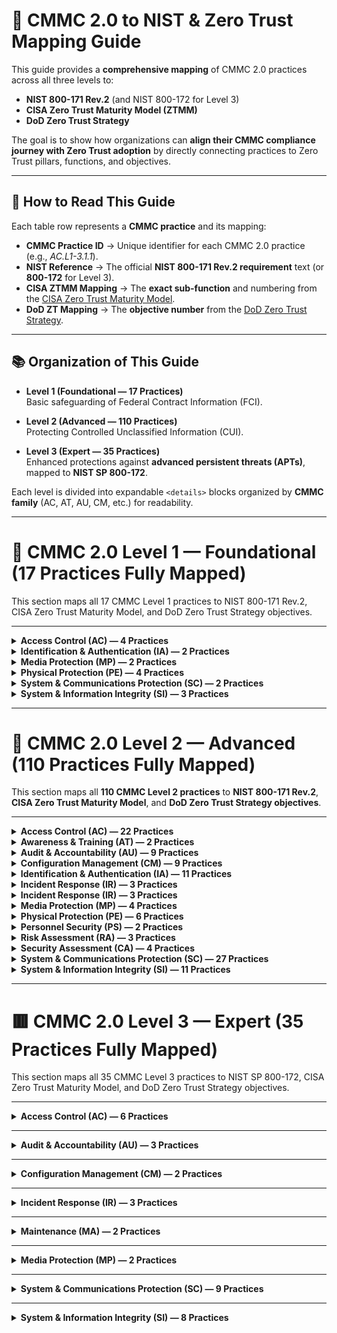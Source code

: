 # 📘 CMMC 2.0 to NIST & Zero Trust Mapping Guide

This guide provides a **comprehensive mapping** of CMMC 2.0 practices across all three levels to:  
- **NIST 800-171 Rev.2** (and NIST 800-172 for Level 3)  
- **CISA Zero Trust Maturity Model (ZTMM)**  
- **DoD Zero Trust Strategy**  

The goal is to show how organizations can **align their CMMC compliance journey with Zero Trust adoption** by directly connecting practices to Zero Trust pillars, functions, and objectives.  

---

## 🔑 How to Read This Guide

Each table row represents a **CMMC practice** and its mapping:

- **CMMC Practice ID** → Unique identifier for each CMMC 2.0 practice (e.g., *AC.L1-3.1.1*).  
- **NIST Reference** → The official **NIST 800-171 Rev.2 requirement** text (or **800-172** for Level 3).  
- **CISA ZTMM Mapping** → The **exact sub-function** and numbering from the [CISA Zero Trust Maturity Model](https://learn.microsoft.com/en-us/security/zero-trust/cisa-zero-trust-maturity-model-intro).  
- **DoD ZT Mapping** → The **objective number** from the [DoD Zero Trust Strategy](https://learn.microsoft.com/en-us/security/zero-trust/dod-zero-trust-strategy-intro).  

---

## 📚 Organization of This Guide

- **Level 1 (Foundational — 17 Practices)**  
  Basic safeguarding of Federal Contract Information (FCI).  

- **Level 2 (Advanced — 110 Practices)**  
  Protecting Controlled Unclassified Information (CUI).  

- **Level 3 (Expert — 35 Practices)**  
  Enhanced protections against **advanced persistent threats (APTs)**, mapped to **NIST SP 800-172**.  

Each level is divided into expandable `<details>` blocks organized by **CMMC family** (AC, AT, AU, CM, etc.) for readability.  

---
  
# 📘 CMMC 2.0 Level 1 — Foundational (17 Practices Fully Mapped)

This section maps all 17 CMMC Level 1 practices to NIST 800-171 Rev.2, CISA Zero Trust Maturity Model, and DoD Zero Trust Strategy objectives.

---

<details><summary><b>Access Control (AC) — 4 Practices</b></summary>
<p>

| CMMC Practice ID | NIST 800-171 Rev.2 Requirement | CISA ZTMM Mapping | DoD Zero Trust Mapping |
|------------------|--------------------------------|-------------------|-------------------------|
| **AC.L1-3.1.1** Limit system access to authorized users | 3.1.1 — Limit system access to authorized users, processes acting on behalf of authorized users, or devices (including other systems). | **Identity 1.1** — Centralized identity stores | **Identity 1.1** — Centralized Identity Stores |
| **AC.L1-3.1.2** Limit system access to processes acting on behalf of authorized users | 3.1.2 — Limit system access to processes acting on behalf of authorized users. | **Workloads 1.1** — Service account & workload authentication | **Apps/Workloads 1.1** — Secure Application Workload Identity |
| **AC.L1-3.1.20** Verify and control/limit connections to external systems | 3.1.20 — Verify and control/limit connections to external systems. | **Networks 1.1** — Boundary enforcement | **Networks 1.1** — Segmentation Enforcement at Boundaries |
| **AC.L1-3.1.22** Control information posted or processed on publicly accessible systems | 3.1.22 — Control information posted or processed on publicly accessible systems. | **Data 1.2** — Data classification and labeling | **Data 1.2** — Labeling & Categorization |

</p>
</details>

<details><summary><b>Identification & Authentication (IA) — 2 Practices</b></summary>
<p>

| CMMC Practice ID | NIST 800-171 Rev.2 Requirement | CISA ZTMM Mapping | DoD Zero Trust Mapping |
|------------------|--------------------------------|-------------------|-------------------------|
| **IA.L1-3.5.1** Identify users before granting access | 3.5.1 — Identify system users, processes acting on behalf of users, or devices before allowing access. | **Identity 1.2** — Identity proofing & basic authentication | **Identity 1.2** — Identity Proofing |
| **IA.L1-3.5.2** Authenticate users using MFA | 3.5.2 — Authenticate (or verify) identities before granting access. | **Identity 2.1** — MFA adoption | **Identity 2.1** — Strong Multi-Factor Authentication |

</p>
</details>

<details><summary><b>Media Protection (MP) — 2 Practices</b></summary>
<p>

| CMMC Practice ID | NIST 800-171 Rev.2 Requirement | CISA ZTMM Mapping | DoD Zero Trust Mapping |
|------------------|--------------------------------|-------------------|-------------------------|
| **MP.L1-3.8.3** Sanitize or destroy media before disposal | 3.8.3 — Sanitize or destroy system media containing FCI before disposal or release. | **Data 1.3** — Data sanitization & lifecycle management | **Data 1.3** — Data Retention & Sanitization |
| **MP.L1-3.8.4** Mark media with necessary safeguarding markings | 3.8.4 — Mark media with necessary CUI/safeguarding markings. | **Data 1.2** — Data labeling & classification | **Data 1.2** — Labeling & Categorization |

</p>
</details>

<details><summary><b>Physical Protection (PE) — 4 Practices</b></summary>
<p>

| CMMC Practice ID | NIST 800-171 Rev.2 Requirement | CISA ZTMM Mapping | DoD Zero Trust Mapping |
|------------------|--------------------------------|-------------------|-------------------------|
| **PE.L1-3.10.1** Limit physical access to systems and environments | 3.10.1 — Limit physical access to organizational systems, equipment, and environments. | **Devices 1.1** — Physical access enforcement | **Devices 1.1** — Physical Access Enforcement |
| **PE.L1-3.10.3** Escort visitors and monitor visitor activity | 3.10.3 — Escort visitors and monitor visitor activity. | **Devices 1.2** — Visitor control & monitoring | **Devices 1.2** — Visitor Control & Monitoring |
| **PE.L1-3.10.4** Maintain audit logs of physical access | 3.10.4 — Maintain audit logs of physical access. | **Visibility 1.1** — Physical/logical audit logging | **Visibility 1.1** — Audit Logging |
| **PE.L1-3.10.5** Control and manage physical access devices | 3.10.5 — Control and manage physical access devices. | **Devices 1.3** — Access device management | **Devices 1.3** — Physical Access Device Mgmt |

</p>
</details>

<details><summary><b>System & Communications Protection (SC) — 2 Practices</b></summary>
<p>

| CMMC Practice ID | NIST 800-171 Rev.2 Requirement | CISA ZTMM Mapping | DoD Zero Trust Mapping |
|------------------|--------------------------------|-------------------|-------------------------|
| **SC.L1-3.13.1** Monitor, control, and protect communications | 3.13.1 — Monitor, control, and protect organizational communications at external and key internal boundaries. | **Networks 1.2** — Secure communications & traffic inspection | **Networks 1.2** — Secure Comms Mgmt |
| **SC.L1-3.13.5** Use subnetworks for public system components | 3.13.5 — Implement subnetworks for publicly accessible system components. | **Networks 1.3** — Network segmentation/zoning | **Networks 1.3** — DMZs & Segmentation |

</p>
</details>

<details><summary><b>System & Information Integrity (SI) — 3 Practices</b></summary>
<p>

| CMMC Practice ID | NIST 800-171 Rev.2 Requirement | CISA ZTMM Mapping | DoD Zero Trust Mapping |
|------------------|--------------------------------|-------------------|-------------------------|
| **SI.L1-3.14.1** Identify, report, and correct flaws | 3.14.1 — Identify, report, and correct information and system flaws in a timely manner. | **Visibility 1.2** — Vulnerability visibility & patching | **Visibility 1.2** — Vulnerability Mgmt |
| **SI.L1-3.14.2** Provide protection from malicious code | 3.14.2 — Provide protection from malicious code at system boundaries and endpoints. | **Devices 1.4** — Endpoint/AV protection | **Devices 1.4** — Malware Protection |
| **SI.L1-3.14.5** Perform periodic scans and real-time protection | 3.14.5 — Perform periodic scans and real-time protection of files from malicious code. | **Devices 1.5** — Endpoint scanning & EDR | **Devices 1.5** — Real-Time Endpoint Protection |

</p>
</details>


---



# 📗 CMMC 2.0 Level 2 — Advanced (110 Practices Fully Mapped)

This section maps all **110 CMMC Level 2 practices** to **NIST 800-171 Rev.2**, **CISA Zero Trust Maturity Model**, and **DoD Zero Trust Strategy objectives**.

---

<details><summary><b>Access Control (AC) — 22 Practices</b></summary>
<p>

| CMMC Practice ID | NIST 800-171 Rev.2 Requirement | CISA ZTMM Mapping | DoD Zero Trust Mapping |
|------------------|--------------------------------|-------------------|-------------------------|
| **AC.L2-3.1.3** Control the flow of CUI | 3.1.3 — Control the flow of CUI in information systems. | **Data 1.1** — Data Flow Protections | **Data 1.1** — Controlled Data Flow |
| **AC.L2-3.1.4** Separate duties of individuals | 3.1.4 — Separate the duties of individuals to reduce risk of collusion. | **Identity 2.2** — Least Privilege Enforcement | **Identity 2.2** — Role-Based Access Controls |
| **AC.L2-3.1.5** Employ least privilege | 3.1.5 — Employ the principle of least privilege. | **Identity 2.2** — Least Privilege Enforcement | **Identity 2.2** — Privileged Access Controls |
| **AC.L2-3.1.6** Use non-privileged accounts | 3.1.6 — Use non-privileged accounts or roles when accessing non-security functions. | **Identity 2.3** — Privilege Separation | **Identity 2.3** — Admin vs User Separation |
| **AC.L2-3.1.7** Prevent non-privileged users from executing privileged functions | 3.1.7 — Prevent non-privileged users from executing privileged functions. | **Identity 2.4** — Privileged Activity Monitoring | **Identity 2.4** — Privileged Function Monitoring |
| **AC.L2-3.1.8** Limit unsuccessful logon attempts | 3.1.8 — Limit unsuccessful logon attempts. | **Identity 1.3** — Session Protections | **Identity 1.3** — Account Lockout Controls |
| **AC.L2-3.1.9** Provide privacy/security notices | 3.1.9 — Provide privacy/security notices consistent with law. | **Visibility 1.3** — User Awareness | **Visibility 1.3** — User Notification/Audit |
| **AC.L2-3.1.10** Use session lock | 3.1.10 — Use session lock with pattern-hiding displays. | **Devices 1.6** — Session Timeout Enforcement | **Devices 1.6** — Idle Timeout Enforcement |
| **AC.L2-3.1.11** Terminate session after inactivity | 3.1.11 — Terminate sessions after inactivity. | **Identity 1.3** — Session Management | **Identity 1.3** — Session Termination Controls |
| **AC.L2-3.1.12** Monitor/control remote sessions | 3.1.12 — Monitor/control remote access. | **Networks 2.1** — Secure Remote Access | **Networks 2.1** — Remote Access Controls |
| **AC.L2-3.1.13** Encrypt remote access | 3.1.13 — Use cryptography to protect remote access. | **Data 2.1** — Encryption of Data in Transit | **Data 2.1** — Encrypted Remote Access |
| **AC.L2-3.1.14** Route remote access via managed points | 3.1.14 — Route remote access through managed access points. | **Networks 2.2** — Controlled Ingress/Egress | **Networks 2.2** — Remote Gateway Enforcement |
| **AC.L2-3.1.15** Authorize remote privileged commands | 3.1.15 — Authorize remote execution of privileged commands. | **Identity 2.4** — Privileged Session Monitoring | **Identity 2.4** — Remote Privileged Control |
| **AC.L2-3.1.16** Authorize wireless access | 3.1.16 — Authorize wireless access prior to connections. | **Networks 1.4** — Wireless Access Controls | **Networks 1.4** — Wireless Access Enforcement |
| **AC.L2-3.1.17** Protect wireless with auth/encryption | 3.1.17 — Protect wireless access using auth & encryption. | **Networks 2.3** — Wireless Encryption Enforcement | **Networks 2.3** — Secure Wireless Controls |
| **AC.L2-3.1.18** Control connection of mobile devices | 3.1.18 — Control connection of mobile devices. | **Devices 2.1** — Mobile Device Protections | **Devices 2.1** — Mobile Device Access Control |
| **AC.L2-3.1.19** Encrypt CUI on mobile devices | 3.1.19 — Encrypt CUI on mobile devices. | **Data 2.2** — Mobile Data Encryption | **Data 2.2** — Encrypted Mobile Storage |
| **AC.L2-3.1.21** Limit use of portable storage | 3.1.21 — Limit use of portable storage devices. | **Data 2.3** — Removable Media Protections | **Data 2.3** — Portable Media Controls |
| **AC.L2-3.1.23** Control remote access methods | 3.1.23 — Control remote access methods. | **Networks 2.4** — Remote Access Enforcement | **Networks 2.4** — Remote Access Enforcement |
| **AC.L2-3.1.24** Authorize remote access | 3.1.24 — Authorize remote access prior to connection. | **Networks 2.5** — Remote Access Authorization | **Networks 2.5** — Remote Access Authorization |
| **AC.L2-3.1.25** Separate tunneling mechanisms | 3.1.25 — Separate user and device tunneling mechanisms. | **Networks 2.6** — Tunnel Separation | **Networks 2.6** — Tunneling Separation |
| **AC.L2-3.1.26** Employ cryptographic separation | 3.1.26 — Employ cryptographic separation for remote sessions. | **Data 2.4** — Advanced Encryption Protections | **Data 2.4** — Cryptographic Session Isolation |

</p>
</details>

<details><summary><b>Awareness & Training (AT) — 2 Practices</b></summary>
<p>

| CMMC Practice ID | NIST 800-171 Rev.2 Requirement | CISA ZTMM Mapping | DoD Zero Trust Mapping |
|------------------|--------------------------------|-------------------|-------------------------|
| **AT.L2-3.2.1** Ensure awareness training | 3.2.1 — Ensure managers, system admins, and users are aware of security risks. | **Visibility 1.4** — Awareness & Training | **Visibility 1.4** — Workforce Cyber Awareness |
| **AT.L2-3.2.2** Role-specific security training | 3.2.2 — Ensure personnel are adequately trained to perform their duties. | **Visibility 1.5** — Role-Based Awareness | **Visibility 1.5** — Role-Based Cyber Training |

</p>
</details>

<details><summary><b>Audit & Accountability (AU) — 9 Practices</b></summary>
<p>

| CMMC Practice ID | NIST 800-171 Rev.2 Requirement | CISA ZTMM Mapping | DoD Zero Trust Mapping |
|------------------|--------------------------------|-------------------|-------------------------|
| **AU.L2-3.3.1** Create, protect, and retain audit records | 3.3.1 — Create and retain system audit records to enable monitoring, analysis, investigation, and reporting. | **Visibility 1.1** — Audit logging and visibility | **Visibility 1.1** — Enterprise Audit & Logging |
| **AU.L2-3.3.2** Ensure individual accountability in audit records | 3.3.2 — Ensure that audit records contain information to establish individual accountability. | **Visibility 1.2** — Correlation of user activity | **Visibility 1.2** — Individual Accountability in Logs |
| **AU.L2-3.3.3** Review and update audit events | 3.3.3 — Review and update audited events periodically. | **Visibility 1.3** — Continuous monitoring | **Visibility 1.3** — Audit Event Governance |
| **AU.L2-3.3.4** Alert in response to audit processing failures | 3.3.4 — Alert in the event of audit processing failures. | **Visibility 2.1** — Real-time alerting | **Visibility 2.1** — Audit Failure Detection |
| **AU.L2-3.3.5** Correlate audit review and analysis | 3.3.5 — Correlate audit review, analysis, and reporting processes for indications of misuse. | **Visibility 2.2** — Centralized log correlation | **Visibility 2.2** — SIEM & Correlation |
| **AU.L2-3.3.6** Provide audit reduction and report generation | 3.3.6 — Provide audit reduction and report generation to support investigations. | **Visibility 2.3** — Audit reporting capabilities | **Visibility 2.3** — Log Analytics & Reporting |
| **AU.L2-3.3.7** Provide audit record reduction before long-term storage | 3.3.7 — Provide audit reduction and record storage management before long-term storage. | **Visibility 2.4** — Audit lifecycle management | **Visibility 2.4** — Log Retention & Storage Controls |
| **AU.L2-3.3.8** Protect audit information | 3.3.8 — Protect audit information and tools from unauthorized access. | **Data 1.1** — Protect sensitive data (logs) | **Data 1.1** — Log Protection & Security |
| **AU.L2-3.3.9** Limit management of audit logging | 3.3.9 — Limit management of audit logging functionality to privileged users. | **Identity 2.4** — Privileged session management | **Identity 2.4** — Admin-only Log Management |

</p>
</details>

<details><summary><b>Configuration Management (CM) — 9 Practices</b></summary>
<p>

| CMMC Practice ID | NIST 800-171 Rev.2 Requirement | CISA ZTMM Mapping | DoD Zero Trust Mapping |
|------------------|--------------------------------|-------------------|-------------------------|
| **CM.L2-3.4.1** Establish and maintain baseline configuration | 3.4.1 — Establish and maintain baseline configurations and inventories of organizational systems. | **Devices 1.1** — Asset inventory & baseline mgmt | **Devices 1.1** — Baseline Configuration Enforcement |
| **CM.L2-3.4.2** Establish and enforce security configuration settings | 3.4.2 — Establish and enforce security configuration settings for IT products. | **Devices 1.2** — Secure baseline enforcement | **Devices 1.2** — Hardened Configuration Standards |
| **CM.L2-3.4.3** Track, review, and approve/disapprove system changes | 3.4.3 — Track, review, approve, or disapprove changes to organizational systems. | **Visibility 1.2** — Change tracking | **Visibility 1.2** — Configuration Change Auditing |
| **CM.L2-3.4.4** Analyze security impact of changes | 3.4.4 — Analyze the security impact of changes prior to implementation. | **Visibility 1.3** — Risk-based change control | **Visibility 1.3** — Security Impact Analysis |
| **CM.L2-3.4.5** Define, document, approve, and enforce access restrictions associated with changes | 3.4.5 — Define, document, approve, and enforce access restrictions associated with system changes. | **Identity 2.2** — Privileged access enforcement | **Identity 2.2** — Change Authorization Controls |
| **CM.L2-3.4.6** Employ least functionality | 3.4.6 — Employ the principle of least functionality by configuring systems to provide only essential capabilities. | **Workloads 1.1** — Application/service hardening | **Apps/Workloads 1.1** — Least Functionality Enforcement |
| **CM.L2-3.4.7** Restrict use of nonessential functions | 3.4.7 — Restrict, disable, or prevent use of nonessential functions, ports, protocols, and services. | **Networks 1.2** — Restrict nonessential services | **Networks 1.2** — Protocol/Port Control |
| **CM.L2-3.4.8** Apply deny-by-exception policy to prevent unauthorized software execution | 3.4.8 — Apply deny-all, permit-by-exception policy to prevent unauthorized software execution. | **Devices 2.3** — Application allowlisting | **Devices 2.3** — Whitelisting & App Control |
| **CM.L2-3.4.9** Control and monitor user-installed software | 3.4.9 — Control and monitor the use of user-installed software. | **Devices 2.4** — Software execution monitoring | **Devices 2.4** — Unauthorized Software Control |

</p>
</details>

<details><summary><b>Identification & Authentication (IA) — 11 Practices</b></summary>
<p>

| CMMC Practice ID | NIST 800-171 Rev.2 Requirement | CISA ZTMM Mapping | DoD Zero Trust Mapping |
|------------------|--------------------------------|-------------------|-------------------------|
| **IA.L2-3.5.3** Use multifactor authentication for local and network access | 3.5.3 — Use multifactor authentication for local and network access to privileged and non-privileged accounts. | **Identity 2.1** — MFA adoption | **Identity 2.1** — Strong MFA Enforcement |
| **IA.L2-3.5.4** Employ replay-resistant authentication mechanisms | 3.5.4 — Employ replay-resistant authentication mechanisms for network access. | **Identity 2.5** — Replay resistance | **Identity 2.5** — Replay-Resistant Authentication |
| **IA.L2-3.5.5** Prevent reuse of identifiers for a defined period | 3.5.5 — Prevent reuse of identifiers for a defined period. | **Identity 1.4** — Account lifecycle mgmt | **Identity 1.4** — Identifier Management |
| **IA.L2-3.5.6** Disable identifiers after period of inactivity | 3.5.6 — Disable identifiers after a defined period of inactivity. | **Identity 1.4** — Account lifecycle mgmt | **Identity 1.4** — Account Deactivation Controls |
| **IA.L2-3.5.7** Enforce password complexity and change of characters | 3.5.7 — Enforce a minimum password complexity and change of characters when new passwords are created. | **Identity 1.5** — Credential strength | **Identity 1.5** — Password Complexity Enforcement |
| **IA.L2-3.5.8** Prohibit password reuse for a number of generations | 3.5.8 — Prohibit password reuse for a specified number of generations. | **Identity 1.5** — Credential lifecycle mgmt | **Identity 1.5** — Password Reuse Prevention |
| **IA.L2-3.5.9** Allow temporary password use with immediate change requirement | 3.5.9 — Allow temporary password use only with immediate change requirement. | **Identity 1.6** — Temporary credential issuance | **Identity 1.6** — Temporary Password Enforcement |
| **IA.L2-3.5.10** Store and transmit only cryptographically-protected passwords | 3.5.10 — Store and transmit only cryptographically-protected passwords. | **Data 2.1** — Protect credentials in transit/storage | **Data 2.1** — Credential Encryption |
| **IA.L2-3.5.11** Obscure feedback of authentication information | 3.5.11 — Obscure feedback of authentication information during entry. | **Identity 1.7** — Authentication UX protections | **Identity 1.7** — Credential Input Protection |
| **IA.L2-3.5.12** Use cryptographic modules that comply with FIPS standards | 3.5.12 — Use FIPS-validated cryptographic modules when used to protect information. | **Data 2.5** — Use of FIPS 140-validated crypto | **Data 2.5** — FIPS-Compliant Cryptography |
| **IA.L2-3.5.13** Ensure cryptographic modules are up to date | 3.5.13 — Ensure cryptographic modules are up to date and replaced when revoked/compromised. | **Data 2.5** — Cryptographic module validation | **Data 2.5** — Approved Crypto Module Mgmt |

</p>
</details>

<details><summary><b>Incident Response (IR) — 3 Practices</b></summary>
<p>

| CMMC Practice ID | NIST 800-171 Rev.2 Requirement | CISA ZTMM Mapping | DoD Zero Trust Mapping |
|------------------|--------------------------------|-------------------|-------------------------|
| **IR.L2-3.6.1** Establish an operational incident-handling capability | 3.6.1 — Establish an operational incident-handling capability for organizational systems that includes preparation, detection, analysis, containment, recovery, and user response activities. | **Visibility 2.1** — Incident detection & response | **Visibility 2.1** — Incident Response Program |
| **IR.L2-3.6.2** Track, document, and report incidents to appropriate officials | 3.6.2 — Track, document, and report incidents to organizational officials and/or authorities. | **Visibility 2.2** — Incident tracking & reporting | **Visibility 2.2** — Incident Documentation & Reporting |
| **IR.L2-3.6.3** Test the organizational incident response capability | 3.6.3 — Test the organizational incident response capability. | **Visibility 2.3** — Response exercises & simulations | **Visibility 2.3** — IR Capability Testing |

</p>
</details>

<details><summary><b>Incident Response (IR) — 3 Practices</b></summary>
<p>

| CMMC Practice ID | NIST 800-171 Rev.2 Requirement | CISA ZTMM Mapping | DoD Zero Trust Mapping |
|------------------|--------------------------------|-------------------|-------------------------|
| **IR.L2-3.6.1** Establish an operational incident-handling capability | 3.6.1 — Establish an operational incident-handling capability for organizational systems that includes preparation, detection, analysis, containment, recovery, and user response activities. | **Visibility 2.1** — Incident detection & response | **Visibility 2.1** — Incident Response Program |
| **IR.L2-3.6.2** Track, document, and report incidents to appropriate officials | 3.6.2 — Track, document, and report incidents to organizational officials and/or authorities. | **Visibility 2.2** — Incident tracking & reporting | **Visibility 2.2** — Incident Documentation & Reporting |
| **IR.L2-3.6.3** Test the organizational incident response capability | 3.6.3 — Test the organizational incident response capability. | **Visibility 2.3** — Response exercises & simulations | **Visibility 2.3** — IR Capability Testing |

</p>
</details>

<details><summary><b>Media Protection (MP) — 4 Practices</b></summary>
<p>

| CMMC Practice ID | NIST 800-171 Rev.2 Requirement | CISA ZTMM Mapping | DoD Zero Trust Mapping |
|------------------|--------------------------------|-------------------|-------------------------|
| **MP.L2-3.8.1** Protect system media, both paper and digital | 3.8.1 — Protect (i.e., physically control and securely store) system media containing CUI, both paper and digital. | **Data 1.1** — Data storage protections | **Data 1.1** — CUI Media Protection |
| **MP.L2-3.8.2** Limit access to CUI on system media | 3.8.2 — Limit access to CUI on system media to authorized users. | **Identity 2.2** — Least privilege enforcement | **Identity 2.2** — Media Access Controls |
| **MP.L2-3.8.5** Control the use of removable media on systems | 3.8.5 — Control the use of removable media on system components. | **Data 2.3** — Removable media protections | **Data 2.3** — Portable Media Control |
| **MP.L2-3.8.6** Prohibit the use of portable storage devices when nonessential | 3.8.6 — Prohibit the use of portable storage devices when such devices have no identifiable business purpose. | **Data 2.3** — Media usage enforcement | **Data 2.3** — Prohibited Media Enforcement |

</p>
</details>

<details><summary><b>Physical Protection (PE) — 6 Practices</b></summary>
<p>

| CMMC Practice ID | NIST 800-171 Rev.2 Requirement | CISA ZTMM Mapping | DoD Zero Trust Mapping |
|------------------|--------------------------------|-------------------|-------------------------|
| **PE.L2-3.10.2** Protect and monitor physical facility and support infrastructure | 3.10.2 — Protect and monitor the physical facility and support infrastructure for organizational systems. | **Devices 1.1** — Facility and environmental controls | **Devices 1.1** — Facility & Infrastructure Protection |
| **PE.L2-3.10.6** Enforce physical access authorizations | 3.10.6 — Enforce physical access authorizations for organizational systems. | **Identity 1.2** — Physical identity validation | **Identity 1.2** — Physical Access Authorization |
| **PE.L2-3.10.7** Maintain physical access records | 3.10.7 — Maintain visitor access records to organizational facilities. | **Visibility 1.1** — Access audit logging | **Visibility 1.1** — Physical Access Logging |
| **PE.L2-3.10.8** Control physical access to media | 3.10.8 — Control physical access to media containing CUI. | **Data 1.1** — Data protection | **Data 1.1** — Physical Media Protection |
| **PE.L2-3.10.9** Protect and control physical access devices | 3.10.9 — Protect and control physical access devices. | **Devices 1.3** — Device security | **Devices 1.3** — Physical Access Device Control |
| **PE.L2-3.10.10** Escort visitors and monitor visitor activity in facilities with CUI | 3.10.10 — Escort visitors and monitor visitor activity in facilities with organizational systems containing CUI. | **Devices 1.2** — Visitor monitoring | **Devices 1.2** — Visitor Escort & Monitoring |

</p>
</details>

<details><summary><b>Personnel Security (PS) — 2 Practices</b></summary>
<p>

| CMMC Practice ID | NIST 800-171 Rev.2 Requirement | CISA ZTMM Mapping | DoD Zero Trust Mapping |
|------------------|--------------------------------|-------------------|-------------------------|
| **PS.L2-3.9.1** Screen individuals prior to authorizing access to systems containing CUI | 3.9.1 — Screen individuals prior to authorizing access to organizational systems containing CUI. | **Identity 1.2** — Identity proofing | **Identity 1.2** — Personnel Vetting & Access Authorization |
| **PS.L2-3.9.2** Ensure CUI access is removed upon termination or transfer | 3.9.2 — Ensure that CUI system access is removed when personnel are terminated or transferred. | **Identity 1.4** — Account lifecycle management | **Identity 1.4** — Timely Deprovisioning |

</p>
</details>

<details><summary><b>Risk Assessment (RA) — 3 Practices</b></summary>
<p>

| CMMC Practice ID | NIST 800-171 Rev.2 Requirement | CISA ZTMM Mapping | DoD Zero Trust Mapping |
|------------------|--------------------------------|-------------------|-------------------------|
| **RA.L2-3.11.1** Periodically assess risk to organizational operations | 3.11.1 — Periodically assess the risk to organizational operations, assets, and individuals. | **Visibility 2.1** — Risk-based monitoring | **Visibility 2.1** — Risk Assessments & Reviews |
| **RA.L2-3.11.2** Scan for vulnerabilities in systems and applications | 3.11.2 — Scan for vulnerabilities in organizational systems and applications periodically and when new vulnerabilities are identified. | **Visibility 2.2** — Vulnerability scanning | **Visibility 2.2** — Vulnerability Scanning & Management |
| **RA.L2-3.11.3** Remediate vulnerabilities in a timely manner | 3.11.3 — Remediate vulnerabilities in organizational systems in a timely manner. | **Visibility 2.3** — Remediation tracking | **Visibility 2.3** — Vulnerability Remediation |

</p>
</details>

<details><summary><b>Security Assessment (CA) — 4 Practices</b></summary>
<p>

| CMMC Practice ID | NIST 800-171 Rev.2 Requirement | CISA ZTMM Mapping | DoD Zero Trust Mapping |
|------------------|--------------------------------|-------------------|-------------------------|
| **CA.L2-3.12.1** Periodically assess security controls for effectiveness | 3.12.1 — Periodically assess the security controls in organizational systems to determine effectiveness. | **Visibility 2.4** — Continuous control validation | **Visibility 2.4** — Security Control Assessments |
| **CA.L2-3.12.2** Develop and implement plans of action to correct deficiencies | 3.12.2 — Develop and implement plans of action to correct deficiencies and reduce vulnerabilities. | **Visibility 3.1** — Remediation planning & tracking | **Visibility 3.1** — POA&M Management |
| **CA.L2-3.12.3** Monitor security controls on an ongoing basis | 3.12.3 — Monitor security controls on an ongoing basis to ensure continued effectiveness. | **Visibility 3.2** — Ongoing monitoring & assessment | **Visibility 3.2** — Continuous Monitoring |
| **CA.L2-3.12.4** Develop, document, and periodically update system security plans | 3.12.4 — Develop, document, and periodically update system security plans describing system boundaries, environments, and controls. | **Visibility 3.3** — Documentation & governance | **Visibility 3.3** — Security Plan Management |

</p>
</details>

<details><summary><b>System & Communications Protection (SC) — 27 Practices</b></summary>
<p>

| CMMC Practice ID | NIST 800-171 Rev.2 Requirement | CISA ZTMM Mapping | DoD Zero Trust Mapping |
|------------------|--------------------------------|-------------------|-------------------------|
| **SC.L2-3.13.2** Separate user functionality from system management | 3.13.2 — Separate user functionality from system management functions. | **Identity 2.3** — Separation of duties | **Identity 2.3** — User/Admin Role Separation |
| **SC.L2-3.13.3** Deny network traffic by default, allow by exception | 3.13.3 — Deny network traffic by default and allow by exception. | **Networks 1.1** — Boundary enforcement | **Networks 1.1** — Default Deny / Allow by Exception |
| **SC.L2-3.13.4** Prevent remote activation of collaborative tools | 3.13.4 — Prevent remote activation of collaborative computing devices. | **Devices 2.5** — Endpoint collaboration controls | **Devices 2.5** — Collaboration Tool Controls |
| **SC.L2-3.13.6** Use cryptography to protect confidentiality of remote access sessions | 3.13.6 — Employ cryptographic mechanisms to protect confidentiality of remote sessions. | **Data 2.1** — Data-in-transit encryption | **Data 2.1** — Encrypted Remote Sessions |
| **SC.L2-3.13.7** Prevent split tunneling for remote devices | 3.13.7 — Prevent split tunneling for remote devices. | **Networks 2.6** — Tunnel separation | **Networks 2.6** — Split Tunnel Prevention |
| **SC.L2-3.13.8** Implement cryptographic protections for VoIP | 3.13.8 — Implement cryptographic mechanisms to protect confidentiality of VoIP communications. | **Data 2.1** — Encrypted communications | **Data 2.1** — VoIP Encryption |
| **SC.L2-3.13.9** Terminate session after inactivity | 3.13.9 — Terminate network connections after defined inactivity. | **Identity 1.3** — Session management | **Identity 1.3** — Connection Termination |
| **SC.L2-3.13.10** Protect confidentiality of CUI at rest | 3.13.10 — Employ cryptographic mechanisms to protect CUI at rest. | **Data 2.2** — Data-at-rest encryption | **Data 2.2** — Encryption for CUI Storage |
| **SC.L2-3.13.11** Employ FIPS-validated cryptography | 3.13.11 — Employ FIPS-validated cryptographic modules when used to protect CUI. | **Data 2.5** — FIPS crypto enforcement | **Data 2.5** — FIPS-Validated Cryptography |
| **SC.L2-3.13.12** Prohibit remote activation of sensors/cameras without user consent | 3.13.12 — Prohibit remote activation of collaborative devices like cameras or mics. | **Devices 2.5** — Endpoint collaboration controls | **Devices 2.5** — Sensor/Camera Access Controls |
| **SC.L2-3.13.13** Control cryptographic keys | 3.13.13 — Control and manage cryptographic keys for cryptography employed in organizational systems. | **Data 2.5** — Key management practices | **Data 2.5** — Cryptographic Key Mgmt |
| **SC.L2-3.13.14** Establish and manage cryptographic key lifecycles | 3.13.14 — Establish key lifecycles, revocation, and renewal. | **Data 2.5** — Key lifecycle management | **Data 2.5** — Key Lifecycle Enforcement |
| **SC.L2-3.13.15** Use cryptographic methods to protect network integrity | 3.13.15 — Employ cryptographic methods to protect integrity of remote sessions. | **Data 2.1** — Data-in-transit protections | **Data 2.1** — Encrypted Session Integrity |
| **SC.L2-3.13.16** Protect system from malicious code at boundaries | 3.13.16 — Implement protection against malicious code at system boundaries. | **Devices 1.4** — Malware protections | **Devices 1.4** — Boundary Malware Protection |
| **SC.L2-3.13.17** Protect system from denial-of-service attacks | 3.13.17 — Implement mechanisms to protect against DoS attacks. | **Networks 2.7** — Network resilience | **Networks 2.7** — DoS Protection |
| **SC.L2-3.13.18** Limit use of external systems | 3.13.18 — Limit use of external systems for organizational purposes. | **Networks 2.8** — External system governance | **Networks 2.8** — External System Restrictions |
| **SC.L2-3.13.19** Control communications at system boundaries | 3.13.19 — Control communications at external and key internal boundaries. | **Networks 1.1** — Boundary protection | **Networks 1.1** — Boundary Communications Control |
| **SC.L2-3.13.20** Use secure DNS resolution | 3.13.20 — Use secure domain name system (DNS) resolution services. | **Networks 2.9** — Secure name resolution | **Networks 2.9** — DNS Security Controls |
| **SC.L2-3.13.21** Protect integrity of transmitted information | 3.13.21 — Protect the integrity of transmitted information. | **Data 2.1** — Integrity protections | **Data 2.1** — Transmission Integrity Controls |
| **SC.L2-3.13.22** Separate user functionality from system management functions across network | 3.13.22 — Separate management functions across logical/physical boundaries. | **Identity 2.3** — Separation of duties | **Identity 2.3** — Management Function Segmentation |
| **SC.L2-3.13.23** Implement cryptographic protections for wireless communications | 3.13.23 — Employ cryptographic mechanisms to protect confidentiality of wireless communications. | **Networks 2.3** — Wireless encryption enforcement | **Networks 2.3** — Secure Wireless Crypto |
| **SC.L2-3.13.24** Implement subnetworks for publicly accessible system components | 3.13.24 — Implement subnetworks for publicly accessible system components. | **Networks 1.3** — Network segmentation | **Networks 1.3** — DMZs & Segregation |
| **SC.L2-3.13.25** Employ cryptographic separation for network traffic | 3.13.25 — Employ cryptographic separation for network traffic. | **Data 2.4** — Advanced crypto separation | **Data 2.4** — Encrypted Traffic Separation |
| **SC.L2-3.13.26** Implement boundary protections for shared networks | 3.13.26 — Implement boundary protections for shared networks. | **Networks 2.10** — Shared boundary controls | **Networks 2.10** — Multi-Tenant Boundary Protection |
| **SC.L2-3.13.27** Use cryptographic modules that comply with FIPS standards for CUI | 3.13.27 — Use FIPS-compliant crypto for CUI. | **Data 2.5** — FIPS crypto enforcement | **Data 2.5** — FIPS-Compliant CUI Encryption |
| **SC.L2-3.13.28** Employ advanced protections for mobile code | 3.13.28 — Implement security controls to manage mobile code. | **Devices 2.8** — Mobile code protections | **Devices 2.8** — Mobile Code Security |
| **SC.L2-3.13.29** Protect systems from externally controlled mobile code | 3.13.29 — Implement protections for mobile code controlled externally. | **Devices 2.8** — Mobile code protections | **Devices 2.8** — External Mobile Code Protections |

</p>
</details>

<details><summary><b>System & Information Integrity (SI) — 11 Practices</b></summary>
<p>

| CMMC Practice ID | NIST 800-171 Rev.2 Requirement | CISA ZTMM Mapping | DoD Zero Trust Mapping |
|------------------|--------------------------------|-------------------|-------------------------|
| **SI.L2-3.14.3** Monitor system security alerts and advisories | 3.14.3 — Monitor security alerts and take action upon receipt. | **Visibility 2.1** — Threat intel integration | **Visibility 2.1** — Threat Intel & Alerts |
| **SI.L2-3.14.4** Update malicious code protection mechanisms | 3.14.4 — Update malicious code protection mechanisms periodically. | **Devices 1.4** — Endpoint protection updates | **Devices 1.4** — Malware Protection Updates |
| **SI.L2-3.14.6** Monitor system security alerts and take appropriate action | 3.14.6 — Monitor system security alerts and advisories and take appropriate actions. | **Visibility 2.2** — Centralized monitoring | **Visibility 2.2** — Security Monitoring & Alerts |
| **SI.L2-3.14.7** Identify unauthorized use of systems | 3.14.7 — Identify and report unauthorized use of organizational systems. | **Visibility 2.3** — Anomaly detection | **Visibility 2.3** — Unauthorized Use Detection |
| **SI.L2-3.14.8** Perform periodic scans of systems | 3.14.8 — Perform periodic scans of organizational systems and real-time scans of files. | **Devices 1.5** — Endpoint scanning & EDR | **Devices 1.5** — Vulnerability & Malware Scanning |
| **SI.L2-3.14.9** Protect against malicious email code | 3.14.9 — Protect against malicious code through email protections. | **Devices 1.4** — Malware protections | **Devices 1.4** — Email Malware Protection |
| **SI.L2-3.14.10** Detect and respond to system flaws | 3.14.10 — Identify, report, and correct information system flaws in a timely manner. | **Visibility 2.4** — Vulnerability management | **Visibility 2.4** — System Flaw Remediation |
| **SI.L2-3.14.11** Employ spam protection mechanisms | 3.14.11 — Employ spam protection mechanisms at system entry points. | **Devices 2.6** — Anti-spam protections | **Devices 2.6** — Email Spam Controls |
| **SI.L2-3.14.12** Monitor inbound and outbound communications | 3.14.12 — Monitor inbound and outbound communications traffic for unusual activity. | **Networks 2.7** — Network traffic monitoring | **Networks 2.7** — Comms Traffic Monitoring |
| **SI.L2-3.14.13** Control and monitor mobile code | 3.14.13 — Control and monitor the use of mobile code. | **Devices 2.8** — Mobile code controls | **Devices 2.8** — Mobile Code Security |
| **SI.L2-3.14.14** Detect and respond to attacks | 3.14.14 — Detect and respond to system attacks. | **Visibility 3.1** — Threat detection & response | **Visibility 3.1** — Incident Detection & Response |

</p>
</details>

---

# 🟥 CMMC 2.0 Level 3 — Expert (35 Practices Fully Mapped)

This section maps all 35 CMMC Level 3 practices to NIST SP 800-172, CISA Zero Trust Maturity Model, and DoD Zero Trust Strategy objectives.


---

<details><summary><b>Access Control (AC) — 6 Practices</b></summary>
<p>

| CMMC Practice ID | NIST 800-172 Requirement | CISA ZTMM Mapping | DoD Zero Trust Mapping |
|------------------|---------------------------|-------------------|-------------------------|
| **AC.L3-3.1.27** Require risk-based, adaptive access enforcement | 172-3.1.x — Enforce dynamic, risk-based access control. | **Identity 3.1** — Adaptive policy enforcement | **Identity 3.1** — Risk-Adaptive Access |
| **AC.L3-3.1.28** Dual authorization for privileged actions | 172-3.1.x — Require dual authorization for privileged/high-risk transactions. | **Identity 3.2** — Privileged session approval | **Identity 3.2** — Dual-Control Access |
| **AC.L3-3.1.29** Employ hardware-backed authenticators | 172-3.1.x — Require hardware tokens/PKI for privileged accounts. | **Identity 3.3** — PKI / FIDO2 enforcement | **Identity 3.3** — Hardware-Backed AuthN |
| **AC.L3-3.1.30** Time-bound, context-sensitive access | 172-3.1.x — Grant access based on time, location, or mission need. | **Identity 3.4** — Contextual adaptive access | **Identity 3.4** — Mission-Context Access |
| **AC.L3-3.1.31** Employ data-centric access controls | 172-3.1.x — Apply protections directly at the data level. | **Data 3.1** — Attribute-based access | **Data 3.1** — Data-Centric Controls |
| **AC.L3-3.1.32** Segment admin functions into isolated environments | 172-3.1.x — Use administrative enclaves for privileged operations. | **Workloads 3.1** — Admin isolation | **Workloads 3.1** — Privileged Admin Enclaves |

</p>
</details>

---

<details><summary><b>Audit & Accountability (AU) — 3 Practices</b></summary>
<p>

| CMMC Practice ID | NIST 800-172 Requirement | CISA ZTMM Mapping | DoD Zero Trust Mapping |
|------------------|---------------------------|-------------------|-------------------------|
| **AU.L3-3.3.10** Correlate audit data with external threat intel | 172-3.3.x — Integrate audit logs with threat intelligence feeds. | **Visibility 3.1** — Threat intel-driven detection | **Visibility 3.1** — Intel-Based Correlation |
| **AU.L3-3.3.11** Automate cross-domain monitoring | 172-3.3.x — Automate collection/analysis across domains. | **Visibility 3.2** — Cross-domain monitoring | **Visibility 3.2** — Enterprise Threat Hunting |
| **AU.L3-3.3.12** Employ deception to detect adversaries | 172-3.3.x — Use honeypots/deception for APT detection. | **Visibility 3.3** — Deception technologies | **Visibility 3.3** — Adversary Engagement |

</p>
</details>

---

<details><summary><b>Configuration Management (CM) — 2 Practices</b></summary>
<p>

| CMMC Practice ID | NIST 800-172 Requirement | CISA ZTMM Mapping | DoD Zero Trust Mapping |
|------------------|---------------------------|-------------------|-------------------------|
| **CM.L3-3.4.10** Employ dynamic reconfiguration | 172-3.4.x — Reconfigure systems dynamically in response to threats. | **Workloads 3.2** — Dynamic reconfiguration | **Workloads 3.2** — Adaptive Config Mgmt |
| **CM.L3-3.4.11** Protect configuration management tools | 172-3.4.x — Harden and isolate config/change mgmt tools. | **Workloads 3.3** — Secure admin toolchain | **Workloads 3.3** — Secure Config Tools |

</p>
</details>

---

<details><summary><b>Incident Response (IR) — 3 Practices</b></summary>
<p>

| CMMC Practice ID | NIST 800-172 Requirement | CISA ZTMM Mapping | DoD Zero Trust Mapping |
|------------------|---------------------------|-------------------|-------------------------|
| **IR.L3-3.6.4** Employ advanced incident detection methods | 172-3.6.x — Use ML/behavioral analytics for incident detection. | **Visibility 3.4** — Behavior analytics | **Visibility 3.4** — Advanced Detection |
| **IR.L3-3.6.5** Conduct coordinated, cross-organization IR | 172-3.6.x — Coordinate IR across multiple stakeholders. | **Visibility 3.5** — Coordinated response | **Visibility 3.5** — Joint Incident Response |
| **IR.L3-3.6.6** Employ cyber threat hunting | 172-3.6.x — Implement proactive threat hunting capabilities. | **Visibility 3.6** — Threat hunting maturity | **Visibility 3.6** — Proactive Hunt Ops |

</p>
</details>

---

<details><summary><b>Maintenance (MA) — 2 Practices</b></summary>
<p>

| CMMC Practice ID | NIST 800-172 Requirement | CISA ZTMM Mapping | DoD Zero Trust Mapping |
|------------------|---------------------------|-------------------|-------------------------|
| **MA.L3-3.7.3** Employ advanced protections for remote maintenance | 172-3.7.x — Use encrypted, monitored remote maintenance. | **Networks 3.1** — Secure remote maintenance | **Networks 3.1** — Encrypted Maint Channels |
| **MA.L3-3.7.4** Alternate maintenance methods for resilience | 172-3.7.x — Employ redundant/alternate maintenance options. | **Networks 3.2** — Redundant mgmt channels | **Networks 3.2** — Resilient Maint Pathways |

</p>
</details>

---

<details><summary><b>Media Protection (MP) — 2 Practices</b></summary>
<p>

| CMMC Practice ID | NIST 800-172 Requirement | CISA ZTMM Mapping | DoD Zero Trust Mapping |
|------------------|---------------------------|-------------------|-------------------------|
| **MP.L3-3.8.5** Apply advanced media protection techniques | 172-3.8.x — Stronger protections for CUI-bearing media. | **Data 3.2** — Enhanced media protection | **Data 3.2** — CUI Media Hardening |
| **MP.L3-3.8.6** Employ digital rights management (DRM) | 172-3.8.x — Apply DRM to sensitive data/media. | **Data 3.3** — DRM / usage enforcement | **Data 3.3** — DRM Enforcement |

</p>
</details>

---

<details><summary><b>System & Communications Protection (SC) — 9 Practices</b></summary>
<p>

| CMMC Practice ID | NIST 800-172 Requirement | CISA ZTMM Mapping | DoD Zero Trust Mapping |
|------------------|---------------------------|-------------------|-------------------------|
| **SC.L3-3.13.30** Employ moving target defenses | 172-3.13.x — Use dynamic network defenses (e.g., IP randomization). | **Networks 3.3** — Moving target defense | **Networks 3.3** — Dynamic Network Defense |
| **SC.L3-3.13.31** Employ non-persistent systems | 172-3.13.x — Use ephemeral/non-persistent VMs or sessions. | **Workloads 3.4** — Non-persistent workloads | **Workloads 3.4** — Ephemeral Systems |
| **SC.L3-3.13.32** Employ hardware-based isolation | 172-3.13.x — Use hardware enclaves (e.g., SGX/TPM). | **Workloads 3.5** — Trusted execution | **Workloads 3.5** — Hardware Root-of-Trust |
| **SC.L3-3.13.33** Employ out-of-band management networks | 172-3.13.x — Separate OOB management networks. | **Networks 3.4** — Out-of-band mgmt | **Networks 3.4** — Separate Admin Networks |
| **SC.L3-3.13.34** Employ advanced supply chain protections | 172-3.13.x — Validate supply chain components. | **Workloads 3.6** — Supply chain validation | **Workloads 3.6** — Supply Chain Risk Mgmt |
| **SC.L3-3.13.35** Employ isolation for high-value assets | 172-3.13.x — Strong isolation of critical systems. | **Workloads 3.7** — Critical asset isolation | **Workloads 3.7** — Mission System Isolation |
| **SC.L3-3.13.36** Employ advanced traffic analysis protections | 172-3.13.x — Use anti-traffic analysis techniques. | **Networks 3.5** — Traffic obfuscation | **Networks 3.5** — Traffic Camouflage |
| **SC.L3-3.13.37** Employ quantum-resistant cryptography (prep) | 172-3.13.x — Begin migration to quantum-safe crypto. | **Data 3.4** — Crypto agility | **Data 3.4** — Post-Quantum Preparation |
| **SC.L3-3.13.38** Employ enhanced boundary protections | 172-3.13.x — Stronger protections for multi-tenant/shared boundaries. | **Networks 3.6** — Cross-boundary resilience | **Networks 3.6** — Boundary Hardening |

</p>
</details>

---

<details><summary><b>System & Information Integrity (SI) — 8 Practices</b></summary>
<p>

| CMMC Practice ID | NIST 800-172 Requirement | CISA ZTMM Mapping | DoD Zero Trust Mapping |
|------------------|---------------------------|-------------------|-------------------------|
| **SI.L3-3.14.15** Employ advanced anomaly detection | 172-3.14.x — Behavioral & ML anomaly detection. | **Visibility 3.7** — AI/ML analytics | **Visibility 3.7** — Behavior Anomaly Detection |
| **SI.L3-3.14.16** Employ deception to detect malicious activity | 172-3.14.x — Deception-based threat detection. | **Visibility 3.8** — Deception/honeypots | **Visibility 3.8** — Deception Ops |
| **SI.L3-3.14.17** Employ integrity verification mechanisms | 172-3.14.x — File integrity monitoring and validation. | **Visibility 3.9** — Integrity validation | **Visibility 3.9** — File/Config Integrity Checks |
| **SI.L3-3.14.18** Employ system self-healing mechanisms | 172-3.14.x — Automated recovery from compromise. | **Workloads 3.8** — Self-healing workloads | **Workloads 3.8** — Autonomous Recovery |
| **SI.L3-3.14.19** Employ active defense measures | 172-3.14.x — Engage adversaries with active defense. | **Visibility 3.10** — Active defense | **Visibility 3.10** — Adversary Engagement |
| **SI.L3-3.14.20** Employ external verification of threats | 172-3.14.x — Use third-party validation of threats. | **Visibility 3.11** — External validation | **Visibility 3.11** — Federated Intel Sharing |
| **SI.L3-3.14.21** Employ automated recovery of compromised sessions | 172-3.14.x — Auto-reset of compromised sessions. | **Identity 3.5** — Auto session reset | **Identity 3.5** — Auto Recovery of Sessions |
| **SI.L3-3.14.22** Employ predictive defenses | 172-3.14.x — Predictive analytics to prevent exploitation. | **Visibility 3.12** — Predictive defenses | **Visibility 3.12** — Anticipatory Defense |

</p>
</details>










